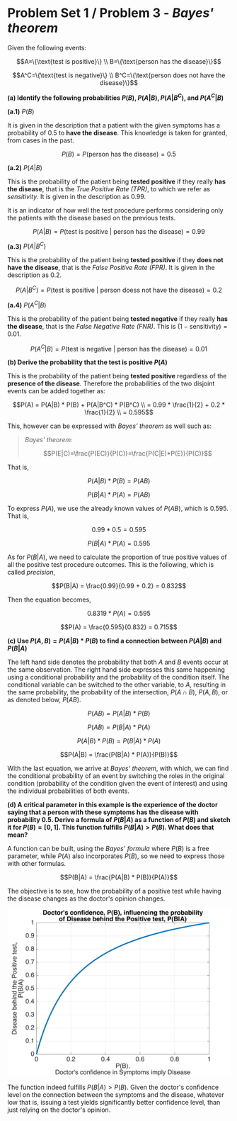 # **Problem Set 1 / Problem 3 \-** _Bayes' theorem_

Given the following events:

```math
A=\{\text{test is positive}\} \\
B=\{\text{person has the disease}\}
```

```math
A^C=\{\text{test is negative}\} \\
B^C=\{\text{person does not have the disease}\}
```

**(a) Identify the following probabilities $P(B), P(A|B), P(A|B^C)$, and $P(A^C|B)$**

**(a.1)** $P(B)$

It is given in the description that a patient with the given symptoms has a probability of $0.5$ to **have the disease**. This knowledge is taken for granted, from cases in the past.

```math
P(B)=P(\text{person has the disease})=0.5
```


**(a.2)** $P(A|B)$

This is the probability of the patient being **tested positive** if they really **has the disease**, that is the _True Positive Rate (TPR)_, to which we refer as _sensitivity_. It is given in the description as $0.99$.

It is an indicator of how well the test procedure performs considering only the patients with the disease based on the previous tests.

```math
P(A|B)=P(\text{test is positive} \ | \ \text{person has the disease})=0.99
```


**(a.3)** $P(A|B^C)$

This is the probability of the patient being **tested positive** if they **does not have the disease**, that is the _False Positive Rate (FPR)_. It is given in the description as $0.2$.

```math
P(A|B^C)=P(\text{test is positive} \ | \ \text{person doess not have the disease})=0.2
```



**(a.4)** $P(A^C|B)$

This is the probability of the patient being **tested negative** if they really **has the disease**, that is the _False Negative Rate (FNR)_. This is $(1-\text{sensitivity})=0.01$.

```math
P(A^C|B)=P(\text{test is negative} \ | \ \text{person has the disease})=0.01
```


**(b) Derive the probability that the test is positive $P(A)$**

This is the probability of the patient being **tested positive** regardless of the **presence of the disease**. Therefore the probabilities of the two disjoint events can be added together as:

```math
P(A) = P(A|B) * P(B) + P(A|B^C) * P(B^C) \\
= 0.99 * \frac{1}{2} + 0.2 * \frac{1}{2} \\
= 0.595
```

This, however can be expressed with _Bayes' theorem_ as well such as:

> _Bayes' theorem_:
> 
> ```math
> P(E|C)=\frac{P(EC)}{P(C)}=\frac{P(C|E)*P(E)}{P(C)}
> ```

That is,

```math
P(A|B) * P(B) = P(AB)
```

```math
P(B|A) * P(A) = P(AB)
```

To express $P(A)$, we use the already known values of $P(AB)$, which is $0.595$. That is,

```math
0.99 * 0.5 = 0.595
```

```math
P(B|A) * P(A) = 0.595
```

As for $P(B|A)$, we need to calculate the proportion of true positive values of all the positive test procedure outcomes. This is the following, which is called _precision_,

```math
P(B|A) = \frac{0.99}{0.99 + 0.2} = 0.832
```

Then the equation becomes,

```math
0.8319 * P(A) = 0.595
```

```math
P(A) = \frac{0.595}{0.832} = 0.715
```

**(c) Use $P(A, B) = P(A|B) * P(B)$ to find a connection between $P(A|B)$ and $P(B|A)$**

The left hand side denotes the probability that both $A$ and $B$ events occur at the same observation. The right hand side expresses this same happening using a conditional probability and the probability of the condition itself. The conditional variable can be switched to the other variable, to $A$, resulting in the same probability, the probability of the intersection, $P(A \cap B)$, $P(A, B)$, or as denoted below, $P(AB)$.

```math
P(AB) = P(A|B) * P(B)
```

```math
P(AB) = P(B|A) * P(A)
```

```math
P(A|B) * P(B) = P(B|A) * P(A)
```

```math
P(A|B) = \frac{P(B|A) * P(A)}{P(B)}
```

With the last equation, we arrive at _Bayes' theorem_, with which, we can find the conditional probability of an event by switching the roles in the original condition (probability of the condition given the event of interest) and using the individual probabilities of both events.

**(d) A critical parameter in this example is the experience of the doctor saying that a person with these symptoms has the disease with probability $0.5$. Derive a formula of $P(B|A)$ as a function of $P(B)$ and sketch it for $P(B) = [0, 1]$. This function fulfills $P(B|A) > P(B)$. What does that mean?**

A function can be built, using the _Bayes' formula_ where $P(B)$ is a free parameter, while $P(A)$ also incorporates $P(B)$, so we need to express those with other formulas.

```math
P(B|A) = \frac{P(A|B) * P(B)}{P(A)}
```

The objective is to see, how the probability of a positive test while having the disease changes as the doctor's opinion changes.

![](./problem_1_3_bayes_theorem_media/figure_0.png)

The function indeed fulfills $P(B|A) > P(B)$. Given the doctor's confidence level on the connection between the symptoms and the disease, whatever low that is, issuing a test yields significantly better confidence level, than just relying on the doctor's opinion.